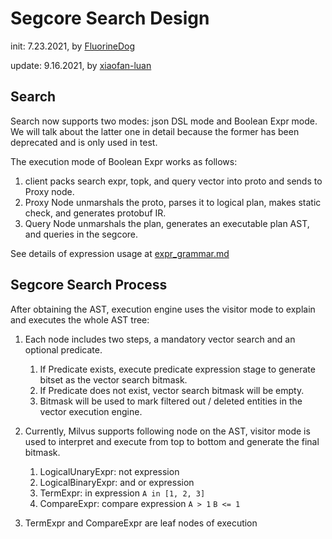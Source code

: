 # Segcore Search Design

init: 7.23.2021, by [FluorineDog](https://github.com/FluorineDog)

update: 9.16.2021, by [xiaofan-luan](https://github.com/xiaofan-luan)

## Search

Search now supports two modes: json DSL mode and Boolean Expr mode. We will talk about the latter one in detail because the former has been deprecated and is only used in test.

The execution mode of Boolean Expr works as follows:

1. client packs search expr, topk, and query vector into proto and sends to Proxy node.
2. Proxy Node unmarshals the proto, parses it to logical plan, makes static check, and generates protobuf IR.
3. Query Node unmarshals the plan, generates an executable plan AST, and queries in the segcore.

See details of expression usage at [expr_grammar.md](https://milvus.io/docs/v2.0.0/expression.md)

## Segcore Search Process

After obtaining the AST, execution engine uses the visitor mode to explain and executes the whole AST tree:

1. Each node includes two steps, a mandatory vector search and an optional predicate.

   1. If Predicate exists, execute predicate expression stage to generate bitset as the vector search bitmask.
   2. If Predicate does not exist, vector search bitmask will be empty.
   3. Bitmask will be used to mark filtered out / deleted entities in the vector execution engine.

2. Currently, Milvus supports following node on the AST, visitor mode is used to interpret and execute from top to bottom and generate the final bitmask.

   1. LogicalUnaryExpr: not expression
   2. LogicalBinaryExpr: and or expression
   3. TermExpr: in expression `A in [1, 2, 3]`
   4. CompareExpr: compare expression `A > 1` `B <= 1`

3. TermExpr and CompareExpr are leaf nodes of execution

